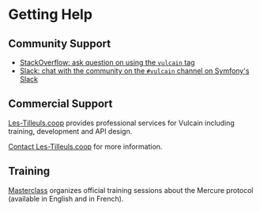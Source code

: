 # Getting Help

## Community Support

* [StackOverflow: ask question on  using the `vulcain` tag](https://stackoverflow.com/questions/tagged/vulcain)
* [Slack: chat with the community on the `#vulcain` channel on Symfony's Slack](https://symfony.com/slack)

## Commercial Support

[Les-Tilleuls.coop](https://les-tilleuls.coop) provides professional services for Vulcain including training, development and API design.

[Contact Les-Tilleuls.coop](https://les-tilleuls.coop/en/contact) for more information.

## Training

[Masterclass](https://masterclass.les-tilleuls.coop) organizes official training sessions about the Mercure protocol (available in English and in French).

